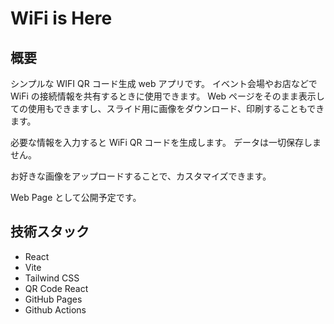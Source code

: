 # WiFi is Here

## 概要

シンプルな WIFI QR コード生成 web アプリです。
イベント会場やお店などで WiFi の接続情報を共有するときに使用できます。
Web ページをそのまま表示しての使用もできますし、スライド用に画像をダウンロード、印刷することもできます。

必要な情報を入力すると WiFi QR コードを生成します。
データは一切保存しません。

お好きな画像をアップロードすることで、カスタマイズできます。

Web Page として公開予定です。

## 技術スタック

- React
- Vite
- Tailwind CSS
- QR Code React
- GitHub Pages
- Github Actions
